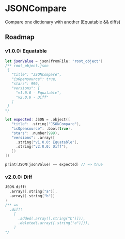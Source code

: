 # JSONCompare

Compare one dictionary with another (Equatable && diffs)

## Roadmap

### v1.0.0: Equatable

```swift
let jsonValue = json(fromFile: "root_object")
/** root_object.json
 {
   "title": "JSONCompare",
   "isOpensource": true,
   "stars": 999,
   "versions": [
     "v1.0.0 - Equatable",
     "v2.0.0 - Diff"
   ]
 }
*/

let expected: JSON = .object([
   "title": .string("JSONCompare"),
   "isOpensource": .bool(true),
   "stars": .number(999),
   "versions": .array([
     .string("v1.0.0: Equatable"),
     .string("v2.0.0: Diff"),
   ])
])

print(JSON(jsonValue) == expected) // => true
```

### v2.0.0: Diff

```swift
JSON.diff(
  .array([.string("a")],
  .array([.string("b")]
)
/** =>
  .diff(
    [
      .added(.array([.string("b")])),
      .deleted(.array([.string("a")])),
    ]
*/
```
